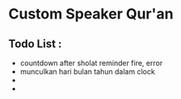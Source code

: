 # Custom Speaker Qur'an

## Todo List :
- countdown after sholat reminder fire, error
- munculkan hari bulan tahun dalam clock
- 
- 